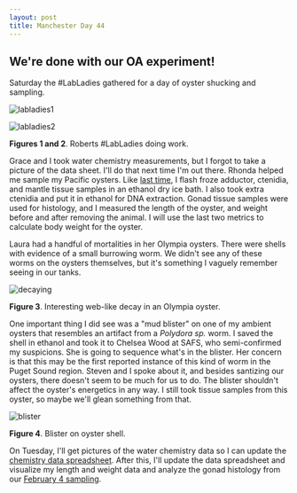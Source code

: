 ```yaml
---
layout: post
title: Manchester Day 44
---
```


## We're done with our OA experiment!

Saturday the #LabLadies gathered for a day of oyster shucking and sampling. 

![labladies1](https://cloud.githubusercontent.com/assets/22335838/24892352/e3a20bfa-1e30-11e7-9db1-37b7ac1986c4.JPG)

![labladies2](https://cloud.githubusercontent.com/assets/22335838/24892351/e3a14f62-1e30-11e7-9a1e-26438fe85795.JPG)

**Figures 1 and 2**. Roberts #LabLadies doing work.

Grace and I took water chemistry measurements, but I forgot to take a picture of the data sheet. I'll do that next time I'm out there. Rhonda helped me sample my Pacific oysters. Like [last time](https://yaaminiv.github.io/Manchester-Sampling/), I flash froze adductor, ctenidia, and mantle tissue samples in an ethanol dry ice bath. I also took extra ctenidia and put it in ethanol for DNA extraction. Gonad tissue samples were used for histology, and I measured the length of the oyster, and weight before and after removing the animal. I will use the last two metrics to calculate body weight for the oyster.

Laura had a handful of mortalities in her Olympia oysters. There were shells with evidence of a small burrowing worm. We didn't see any of these worms on the oysters themselves, but it's something I vaguely remember seeing in our tanks. 

![decaying](https://cloud.githubusercontent.com/assets/22335838/24892462/a3e76ae0-1e31-11e7-8f83-82f3e24a9853.JPG)

**Figure 3**. Interesting web-like decay in an Olympia oyster.

One important thing I did see was a "mud blister" on one of my ambient oysters that resembles an artifact from a *Polydora sp.* worm. I saved the shell in ethanol and took it to Chelsea Wood at SAFS, who semi-confirmed my suspicions. She is going to sequence what's in the blister. Her concern is that this may be the first reported instance of this kind of worm in the Puget Sound region. Steven and I spoke about it, and besides santizing our oysters, there doesn't seem to be much for us to do. The blister shouldn't affect the oyster's energetics in any way. I still took tissue samples from this oyster, so maybe we'll glean something from that.

![blister](https://cloud.githubusercontent.com/assets/22335838/24892496/f44735ba-1e31-11e7-8079-7ebc1848ec2e.JPG)

**Figure 4**. Blister on oyster shell.

On Tuesday, I'll get pictures of the water chemistry data so I can update the [chemistry data spreadsheet](https://docs.google.com/spreadsheets/u/1/d/1NimY1gQFM8eR_wdkM5__nEw3JwEhihmIBHiOqXnBYJ4/edit?usp=drive_web). After this, I'll update the data spreadsheet and visualize my length and weight data and analyze the gonad histology from our [February 4 sampling](https://yaaminiv.github.io/Manchester-Sampling/).
